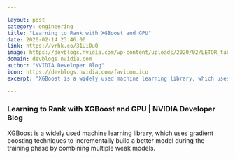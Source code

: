 ```yaml
---

layout: post
category: engineering
title: "Learning to Rank with XGBoost and GPU"
date: 2020-02-14 23:46:00
link: https://vrhk.co/31UiDuQ
image: https://devblogs.nvidia.com/wp-content/uploads/2020/02/LETOR_table.png
domain: devblogs.nvidia.com
author: "NVIDIA Developer Blog"
icon: https://devblogs.nvidia.com/favicon.ico
excerpt: "XGBoost is a widely used machine learning library, which uses gradient boosting techniques to incrementally build a better model during the training phase by combining multiple weak models."

---
```


### Learning to Rank with XGBoost and GPU | NVIDIA Developer Blog

XGBoost is a widely used machine learning library, which uses gradient boosting techniques to incrementally build a better model during the training phase by combining multiple weak models.